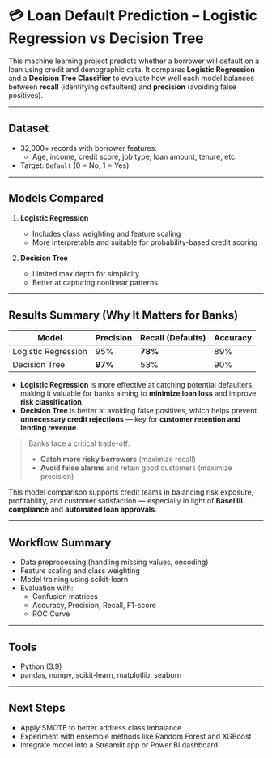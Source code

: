 # 💳 Loan Default Prediction – Logistic Regression vs Decision Tree

This machine learning project predicts whether a borrower will default on a loan using credit and demographic data. It compares **Logistic Regression** and a **Decision Tree Classifier** to evaluate how well each model balances between **recall** (identifying defaulters) and **precision** (avoiding false positives).

---

## Dataset

- 32,000+ records with borrower features:
  - Age, income, credit score, job type, loan amount, tenure, etc.
- Target: `Default` (0 = No, 1 = Yes)

---

## Models Compared

1. **Logistic Regression**
   - Includes class weighting and feature scaling
   - More interpretable and suitable for probability-based credit scoring

2. **Decision Tree**
   - Limited max depth for simplicity
   - Better at capturing nonlinear patterns

---

## Results Summary (Why It Matters for Banks)

| Model              | Precision | Recall (Defaults) | Accuracy |
|-------------------|-----------|-------------------|----------|
| Logistic Regression | 95%       | **78%**           | 89%      |
| Decision Tree      | **97%**   | 58%               | 90%      |

- **Logistic Regression** is more effective at catching potential defaulters, making it valuable for banks aiming to **minimize loan loss** and improve **risk classification**.
- **Decision Tree** is better at avoiding false positives, which helps prevent **unnecessary credit rejections** — key for **customer retention and lending revenue**.

> Banks face a critical trade-off:
> - **Catch more risky borrowers** (maximize recall)
> - **Avoid false alarms** and retain good customers (maximize precision)

This model comparison supports credit teams in balancing risk exposure, profitability, and customer satisfaction — especially in light of **Basel III compliance** and **automated loan approvals**.

---

## Workflow Summary

- Data preprocessing (handling missing values, encoding)
- Feature scaling and class weighting
- Model training using scikit-learn
- Evaluation with:
  - Confusion matrices
  - Accuracy, Precision, Recall, F1-score
  - ROC Curve

---

## Tools

- Python (3.9)
- pandas, numpy, scikit-learn, matplotlib, seaborn

---

##  Next Steps

- Apply SMOTE to better address class imbalance
- Experiment with ensemble methods like Random Forest and XGBoost
- Integrate model into a Streamlit app or Power BI dashboard
